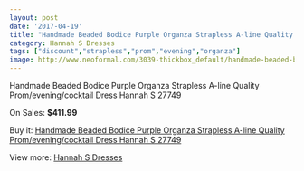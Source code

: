 ```yaml
---
layout: post
date: '2017-04-19'
title: "Handmade Beaded Bodice Purple Organza Strapless A-line Quality Prom/evening/cocktail Dress Hannah S 27749"
category: Hannah S Dresses
tags: ["discount","strapless","prom","evening","organza"]
image: http://www.neoformal.com/3039-thickbox_default/handmade-beaded-bodice-purple-organza-strapless-a-line-quality-prom-evening-cocktail-dress-hannah-s-27749.jpg
---
```

Handmade Beaded Bodice Purple Organza Strapless A-line Quality Prom/evening/cocktail Dress Hannah S 27749

On Sales: **$411.99**
<a href="https://www.neoformal.com/en/hannah-s-dresses/1133-handmade-beaded-bodice-purple-organza-strapless-a-line-quality-prom-evening-cocktail-dress-hannah-s-27749.html"><amp-img layout="responsive" width="600" height="600" src="//www.neoformal.com/3039-thickbox_default/handmade-beaded-bodice-purple-organza-strapless-a-line-quality-prom-evening-cocktail-dress-hannah-s-27749.jpg" alt="Handmade Beaded Bodice Purple Organza Strapless A-line Quality Prom/evening/cocktail Dress Hannah S 27749 0" /></a>
<a href="https://www.neoformal.com/en/hannah-s-dresses/1133-handmade-beaded-bodice-purple-organza-strapless-a-line-quality-prom-evening-cocktail-dress-hannah-s-27749.html"><amp-img layout="responsive" width="600" height="600" src="//www.neoformal.com/3040-thickbox_default/handmade-beaded-bodice-purple-organza-strapless-a-line-quality-prom-evening-cocktail-dress-hannah-s-27749.jpg" alt="Handmade Beaded Bodice Purple Organza Strapless A-line Quality Prom/evening/cocktail Dress Hannah S 27749 1" /></a>

Buy it: [Handmade Beaded Bodice Purple Organza Strapless A-line Quality Prom/evening/cocktail Dress Hannah S 27749](https://www.neoformal.com/en/hannah-s-dresses/1133-handmade-beaded-bodice-purple-organza-strapless-a-line-quality-prom-evening-cocktail-dress-hannah-s-27749.html "Handmade Beaded Bodice Purple Organza Strapless A-line Quality Prom/evening/cocktail Dress Hannah S 27749")

View more: [Hannah S Dresses](https://www.neoformal.com/en/12-hannah-s-dresses "Hannah S Dresses")